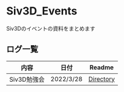 # Siv3D_Events
Siv3Dのイベントの資料をまとめます

## ログ一覧
|内容|日付|Readme|
|:-:|:-:|:-:|
|Siv3D勉強会|2022/3/28|[Directory](https://github.com/tomolatoon/Siv3D_Events/tree/main/2022_03_28)|